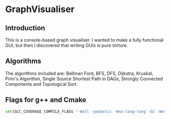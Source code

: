 # GraphVisualiser

## Introduction

This is a console-based graph visualiser. I wanted to make a fully functional GUI, but then I discovered that writing GUIs is pure torture.



## Algorithms

The algorithms included are: Bellman Ford, BFS, DFS, Dijkstra, Kruskal, Prim's Algorithm, Single Source Shortest Path in DAGs, Strongly Connected Components and Topological Sort.





##  Flags for g++  and Cmake 
```bash
set(GCC_COVERAGE_COMPILE_FLAGS "-Wall -pedantic -Wno-long-long -O2 -Werror")   set(CMAKE_CXX_FLAGS "${CMAKE_CXX_FLAGS} ${GCC_COVERAGE_COMPILE_FLAGS}" )  
```



